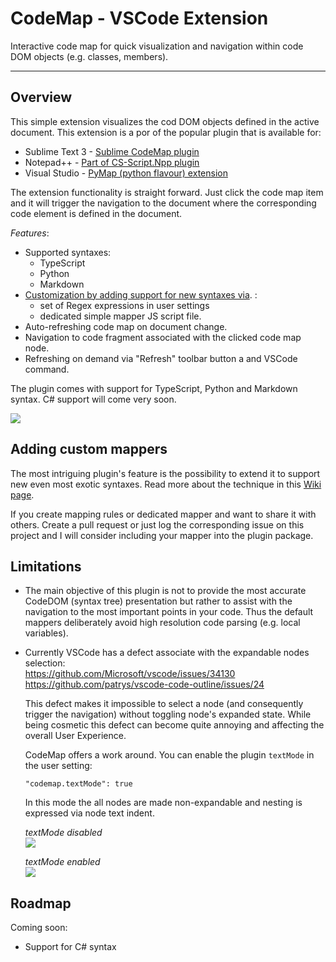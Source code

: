 # CodeMap - VSCode Extension

Interactive code map for quick visualization and navigation within code DOM objects (e.g. classes, members).
<hr/>

## Overview
This simple extension visualizes the cod DOM objects defined in the active document. This extension is a por of the popular plugin that is available for:
* Sublime Text 3 - [Sublime CodeMap plugin](https://github.com/oleg-shilo/sublime-codemap/blob/master/README.md)
* Notepad++ - [Part of CS-Script.Npp plugin](https://github.com/oleg-shilo/cs-script.npp/blob/master/README.md)
* Visual Studio - [PyMap (python flavour) extension](https://marketplace.visualstudio.com/items?itemName=OlegShilo.PyMap)

The extension functionality is straight forward. Just click the code map item and it will trigger the navigation to the document where the corresponding code element is defined in the document.

_Features_:
* Supported syntaxes:
  * TypeScript
  * Python
  * Markdown
* [Customization by adding support for new syntaxes via](https://github.com/oleg-shilo/codemap.vscode/wiki/Adding-custom-mappers). 
:
  * set of Regex expressions in user settings
  * dedicated simple mapper JS script file.
* Auto-refreshing code map on document change.
* Navigation to code fragment associated with the clicked code map node.
* Refreshing on demand via "Refresh" toolbar button a and VSCode command.

The plugin comes with support for TypeScript, Python and Markdown syntax. C# support will come very soon. 

![](https://raw.githubusercontent.com/oleg-shilo/codemap.vscode/master/resources/images/codemap_vscode.gif)

## Adding custom mappers
The most intriguing plugin's feature is the possibility to extend it to support new even most exotic syntaxes. Read more about the technique in this [Wiki page](https://github.com/oleg-shilo/codemap.vscode/wiki/Adding-custom-mappers). 

If you create mapping rules or dedicated mapper and want to share it with others. Create a pull request or just log the corresponding issue on this project and I will consider including your mapper into the plugin package. 

## Limitations

* The main objective of this plugin is not to provide the most accurate CodeDOM (syntax tree)  presentation but rather to assist with the navigation to the most important points in your code. Thus the default mappers deliberately avoid high resolution code parsing (e.g. local variables). 

* Currently VSCode has a defect associate with the expandable nodes selection:<br>
   https://github.com/Microsoft/vscode/issues/34130<br>
   https://github.com/patrys/vscode-code-outline/issues/24
   
   This defect makes it impossible to select a node (and consequently trigger the navigation) without toggling node's expanded state. While being cosmetic this defect can become quite annoying and affecting the overall User Experience.
   
   CodeMap offers a work around. You can enable the plugin `textMode` in the user setting:
   ```JASON
   "codemap.textMode": true
   ```
   In this mode the all nodes are made non-expandable and nesting is expressed via node text indent.

   _textMode disabled_<br>
   ![](https://raw.githubusercontent.com/oleg-shilo/codemap.vscode/master/resources/images/tree_mode.png)

   _textMode enabled_<br>
   ![](https://raw.githubusercontent.com/oleg-shilo/codemap.vscode/master/resources/images/text_mode.png)
   



## Roadmap
Coming soon:
* Support for C# syntax



